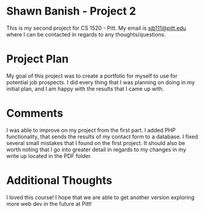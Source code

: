 # Shawn Banish - Project 2
This is my second project for CS 1520 - Pitt. My email is sjb111@pitt.edu where I can be contacted in regards to any thoughts/questions.

# Project Plan
My goal of this project was to create a portfolio for myself to use for potential job prospects. I did every thing that I was planning on doing in my initial plan, and I am happy with the results that I came up with. 

# Comments
I was able to improve on my project from the first part. I added PHP functionality, that sends the results of my contact form to a database. I fixed several small mistakes that I found on the first project. It should also be worth noting that I go into greater detail in regards to my changes in my write up located in the PDF folder.

# Additional Thoughts
I loved this course! I hope that we are able to get another version exploring more web dev in the future at Pitt!
